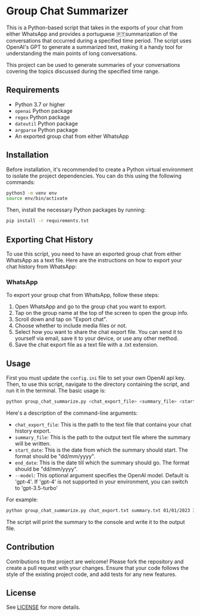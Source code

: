 # Group Chat Summarizer

This is a Python-based script that takes in the exports of your chat from either WhatsApp and provides a portuguese 🇵🇹summarization of the conversations that occurred during a specified time period. The script uses OpenAI's GPT to generate a summarized text, making it a handy tool for understanding the main points of long conversations.

This project can be used to generate summaries of your conversations covering the topics discussed during the specified time range.

## Requirements

- Python 3.7 or higher
- `openai` Python package
- `regex` Python package
- `dateutil` Python package
- `argparse` Python package
- An exported group chat from either WhatsApp

## Installation

Before installation, it's recommended to create a Python virtual environment to isolate the project dependencies. You can do this using the following commands:

```bash
python3 -m venv env
source env/bin/activate
```

Then, install the necessary Python packages by running:

```bash
pip install -r requirements.txt
```

## Exporting Chat History

To use this script, you need to have an exported group chat from either WhatsApp as a text file. Here are the instructions on how to export your chat history from WhatsApp:

### WhatsApp

To export your group chat from WhatsApp, follow these steps:

1. Open WhatsApp and go to the group chat you want to export.
2. Tap on the group name at the top of the screen to open the group info.
3. Scroll down and tap on "Export chat".
4. Choose whether to include media files or not.
5. Select how you want to share the chat export file. You can send it to yourself via email, save it to your device, or use any other method.
6. Save the chat export file as a text file with a .txt extension.

## Usage

First you must update the `config.ini` file to set your own OpenAI api key.
Then, to use this script, navigate to the directory containing the script, and run it in the terminal. The basic usage is:

```bash
python group_chat_summarize.py <chat_export_file> <summary_file> <start_date> <end_date> --model=<model>
```

Here's a description of the command-line arguments:

- `chat_export_file`: This is the path to the text file that contains your chat history export.
- `summary_file`: This is the path to the output text file where the summary will be written.
- `start_date`: This is the date from which the summary should start. The format should be "dd/mm/yyyy".
- `end_date`: This is the date till which the summary should go. The format should be "dd/mm/yyyy".
- `--model`: This optional argument specifies the OpenAI model. Default is 'gpt-4'. If 'gpt-4' is not supported in your environment, you can switch to 'gpt-3.5-turbo'

For example:

```bash
python group_chat_summarize.py chat_export.txt summary.txt 01/01/2023 31/01/2023 --model='gpt-3.5-turbo'
```

The script will print the summary to the console and write it to the output file.

## Contribution

Contributions to the project are welcome! Please fork the repository and create a pull request with your changes. Ensure that your code follows the style of the existing project code, and add tests for any new features.

## License

See [LICENSE](./../LICENSE) for more details.

